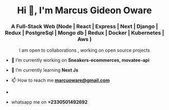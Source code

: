 <h1 align="center">Hi 👋, I'm Marcus Gideon Oware</h1>
<h3 align="center">A Full-Stack Web
(Node | React | Express | Next | Django | Redux | PostgreSql | Mongo db | Redux | Docker | Kubernetes | Aws  )</h3>



<p align="center">I am open to collaborations , working on open source projects</p>

- 🔭 I’m currently working on **Sneakers-ecommerces, movatee-api**

- 🌱 I’m currently learning **Next Js**


- 📫 How to reach me **marcuoware@gmail.com**
- 
- whatsapp me on **+2330501492692**


